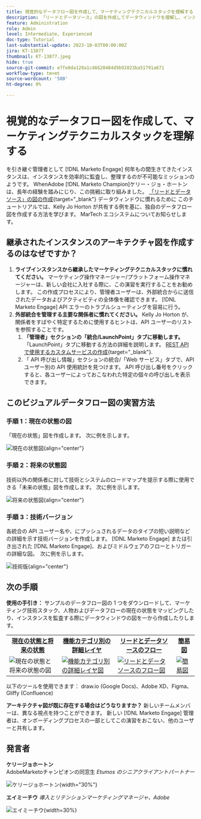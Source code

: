 ```yaml
---
title: 視覚的なデータフロー図を作成して、マーケティングテクニカルスタックを理解する
description: 「リードとデータソース」の図を作成してデータウィンドウを理解し、インスタンスを効率的に監査および整理する方法を説明します。
feature: Administration
role: Admin
level: Intermediate, Experienced
doc-type: Tutorial
last-substantial-update: 2023-10-03T00:00:00Z
jira: KT-13877
thumbnail: KT-13877.jpeg
hide: true
source-git-commit: e7fe8da128a1c46620484d9b92823ba51791a671
workflow-type: tm+mt
source-wordcount: '580'
ht-degree: 0%

---
```



# 視覚的なデータフロー図を作成して、マーケティングテクニカルスタックを理解する

を引き継ぐ管理者として [!DNL Marketo Engage] 何年もの間生きてきたインスタンスは、インスタンスを効率的に監査し、整理するのが不可能なミッションのようです。 WhenAdobe [!DNL Marketo Champion]ケリー・ジョ・ホートンは、長年の経験を踏みにじり、この挑戦に取り組みました。 [「リードとデータソース」の図の作成](https://nation.marketo.com/t5/employee-blogs/understand-your-marketing-technology-and-data-create-this/ba-p/296774){target="_blank"} データウィンドウに慣れるために このチュートリアルでは、Kelly Jo Horton が共有する例を基に、独自のデータフロー図を作成する方法を学びます。 MarTech エコシステムについてお知らせします。

## 継承されたインスタンスのアーキテクチャ図を作成するのはなぜですか？

1. **ライブインスタンスから継承したマーケティングテクニカルスタックに慣れてください。** マーケティング操作マネージャー/プラットフォーム操作マネージャーは、新しい会社に入社する際に、この演習を実行することをお勧めします。 この作成プロセスにより、管理者ユーザーは、外部統合からに送信されたデータおよびアクティビティの全体像を確認できます。 [!DNL Marketo Engage] API エラーのトラブルシューティングを容易に行う。
2. **外部統合を管理する主要な関係者に慣れてください。** Kelly Jo Horton が、関係者をすばやく特定するために使用するヒントは、API ユーザーのリストを参照することです。
   1. **「管理者」セクションの「統合/LaunchPoint」タブに移動します。** 「LaunchPoint」タブに移動する方法の詳細を説明します。 [REST API で使用するカスタムサービスの作成](https://experienceleague.adobe.com/docs/marketo/using/product-docs/administration/additional-integrations/create-a-custom-service-for-use-with-rest-api.html){target="_blank"}.
   2. 「 API 呼び出し情報」セクションの統合/「Web サービス」タブで、API ユーザー別の API 使用統計を見つけます。 API 呼び出し番号をクリックすると、各ユーザーによっておこなわれた特定の個々の呼び出しを表示できます。

## このビジュアルデータフロー図の実習方法

### 手順 1：現在の状態の図

「現在の状態」図を作成します。 次に例を示します。

![現在の状態図](/help/tutorial-inherited-instance/_assets/data-flow-diagram/Current_State_Lead_Data_Sources_KellyJo_Horton.png){align="center"}


### 手順 2：将来の状態図

技術以外の関係者に対して技術とシステムのロードマップを提示する際に使用できる「未来の状態」図を作成します。 次に例を示します。

![将来の状態図](/help/tutorial-inherited-instance/_assets/data-flow-diagram/Future-State-Lead-Data-Sources-KellyJo-Horton.png){align="center"}

### 手順 3：技術バージョン

各統合の API ユーザー名や、にプッシュされるデータのタイプの短い説明などの詳細を示す技術バージョンを作成します。 [!DNL Marketo Engage] または引き出された [!DNL Marketo Engage]、およびミドルウェアのフローとトリガーの詳細な図。  次に例を示します。

![技術版](/help/tutorial-inherited-instance/_assets/data-flow-diagram/Lead-Data-Source-Diagram-KellyJo-Horton.png){align="center"}


## 次の手順

**使用の手引き：**
サンプルのデータフロー図の 1 つをダウンロードして、マーケティング技術スタック、人物およびデータフローの現在の状態をマッピングしたり、インスタンスを監査する際にデータウィンドウの図を一から作成したりします。


<table style="table-layout:fixed">
   <tr>  
      <td style="border: 0;">
      <div style="text-align: center;">
          <a href="./_assets/downloads/Current_Future_State_Lead_Data_Sources.zip">
            <strong>現在の状態と将来の状態</strong>
         </a>
      </div>
      </td>
      <td style="border: 0;">
      <div style="text-align: center;">
         <a href="./_assets/downloads/Detailed_Layers_by_Functional_Category_Stacked_Technologies.zip">
         <strong>機能カテゴリ別の詳細レイヤ </strong>   
         </a>
      </div>
      </td>
      <td style="border: 0;">
         <div style="text-align: center;">
         <a href="./_assets/downloads/Lead_Data_Source.zip">
           <strong>リードとデータソースのフロー </strong>  
         </a>
         </div>
       </td> 
       <td style="border: 0;">
         <div style="text-align: center;">
         <a href="./_assets/downloads/Simple_World_Class_Stage_Stack.zip">
          <strong>簡易図</strong>  
         </a>
         </div>
        </td>  
   </tr>
   <tr>
    <td style="border: 0;">
         <div>
          <img alt="現在の状態と将来の状態の図" src="./_assets/Thumbnail_Current-Future State Lead_Data Sources_KellyJo_Horton.png"/>
         </a>
      </div>
      </td>
      <td style="border: 0;">
         <div>
         <a href="./_assets/downloads/Detailed_Layers_by_Functional_Category_Stacked_Technologies.zip">
         <img alt="機能カテゴリ別の詳細レイヤ図" src="./_assets/Thumbnail_Detailed_Layers_by_Functional_Category_Stacked_Technologies_KellyJo_Horton.png" />
       </a>
         </div>
      </td>
       <td style="border: 0;">
         <div>
            <a href="./_assets/downloads/Lead_Data_Source.zip">
         <img alt="リードとデータソースのフロー図" src="./_assets/Thumbnail_Lead-Data Source Diagram_KellyJo_Horton.png" />
         </a>
         </div>
      </td>
     <td style="border: 0;">
         <div>
            <a href="./_assets/downloads/Simple_World_Class_Stage_Stack.zip">
             <img alt="簡易図" src="./_assets/Thumbnail_Simple_World_Class_Stage_Stack.png" />
         </a>
         </div>
      </td>
</table>

以下のツールを使用できます： draw.io (Google Docs)、Adobe XD、Figma、Gliffy (Confluence)

**アーキテクチャ図が既に存在する場合はどうなりますか？** 新しいチームメンバーは、異なる視点を持つことができます。 新しい [!DNL Marketo Engage] 管理者は、オンボーディングプロセスの一部としてこの演習をおこない、他のユーザーと共有します。

## 発言者

**ケリージョホートン**\
AdobeMarketoチャンピオンの同窓生
*Etumos のシニアクライアントパートナー*

![ケリージョホートン](/help/tutorial-inherited-instance/_assets/authors/Customer_Author_Kelly_Jo_Horton.png){width="30%"}

**エイミーチウ**
*導入とリテンションマーケティングマネージャ、Adobe*

![エイミーチウ](/help/tutorial-inherited-instance/_assets/authors/Adobe_Author_Amy_Chiu.png){width=30%}
